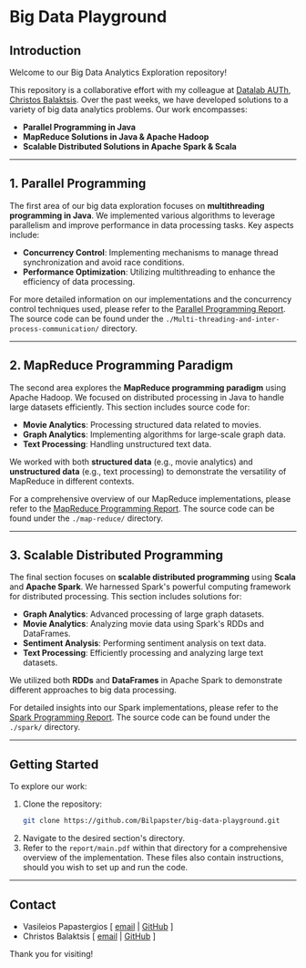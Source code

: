 # Big Data Playground

## Introduction

Welcome to our Big Data Analytics Exploration repository!

This repository is a collaborative effort with my colleague at [Datalab AUTh](https://github.com/Datalab-Csd-Auth), [Christos Balaktsis](https://github.com/balaktsis). Over the past weeks, we have developed solutions to a variety of big data analytics problems. Our work encompasses:

- **Parallel Programming in Java**
- **MapReduce Solutions in Java & Apache Hadoop**
- **Scalable Distributed Solutions in Apache Spark & Scala**

---

## 1. Parallel Programming

The first area of our big data exploration focuses on **multithreading programming in Java**. We implemented various algorithms to leverage parallelism and improve performance in data processing tasks. Key aspects include:

- **Concurrency Control**: Implementing mechanisms to manage thread synchronization and avoid race conditions.
- **Performance Optimization**: Utilizing multithreading to enhance the efficiency of data processing.

For more detailed information on our implementations and the concurrency control techniques used, please refer to the [Parallel Programming Report](https://github.com/Bilpapster/big-data-playground/blob/main/Multi-threading-and-inter-process-communication/report/main.pdf). The source code can be found under the `./Multi-threading-and-inter-process-communication/` directory.

---

## 2. MapReduce Programming Paradigm

The second area explores the **MapReduce programming paradigm** using Apache Hadoop. We focused on distributed processing in Java to handle large datasets efficiently. This section includes source code for:

- **Movie Analytics**: Processing structured data related to movies.
- **Graph Analytics**: Implementing algorithms for large-scale graph data.
- **Text Processing**: Handling unstructured text data.

We worked with both **structured data** (e.g., movie analytics) and **unstructured data** (e.g., text processing) to demonstrate the versatility of MapReduce in different contexts.

For a comprehensive overview of our MapReduce implementations, please refer to the [MapReduce Programming Report](https://github.com/Bilpapster/big-data-playground/blob/main/map-reduce/report/main.pdf). The source code can be found under the `./map-reduce/` directory.

---

## 3. Scalable Distributed Programming

The final section focuses on **scalable distributed programming** using **Scala** and **Apache Spark**. We harnessed Spark's powerful computing framework for distributed processing. This section includes solutions for:

- **Graph Analytics**: Advanced processing of large graph datasets.
- **Movie Analytics**: Analyzing movie data using Spark's RDDs and DataFrames.
- **Sentiment Analysis**: Performing sentiment analysis on text data.
- **Text Processing**: Efficiently processing and analyzing large text datasets.

We utilized both **RDDs** and **DataFrames** in Apache Spark to demonstrate different approaches to big data processing.

For detailed insights into our Spark implementations, please refer to the [Spark Programming Report](https://github.com/Bilpapster/big-data-playground/blob/main/spark/report/main.pdf). The source code can be found under the `./spark/` directory.

---

## Getting Started

To explore our work:

1. Clone the repository:
   ```bash
   git clone https://github.com/Bilpapster/big-data-playground.git
2. Navigate to the desired section's directory.
3. Refer to the  `report/main.pdf` within that directory for a comprehensive overview of the implementation. These files also contain instructions, should you wish to set up and run the code.

---

## Contact
- Vasileios Papastergios [ [email](mailto:bilpapster@gmail.com) | [GitHub](https://github.com/bilpapster) ]
- Christos Balaktsis [ [email](mailto:mpalaktsc@csd.auth.gr) |  [GitHub](https://github.com/balaktsis) ]

Thank you for visiting!
